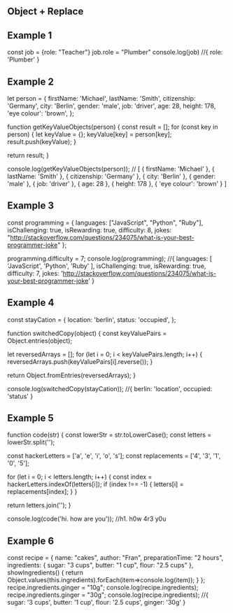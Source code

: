 ## Object + Replace 
## Example 1 
const job = {role: "Teacher"}
job.role = "Plumber"
console.log(job)
//{ role: 'Plumber' }
## Example 2 
let person = {
  firstName: 'Michael',
  lastName: 'Smith',
  citizenship: 'Germany',
  city: 'Berlin',
  gender: 'male',
  job: 'driver',
  age: 28,
  height: 178,
  'eye colour': 'brown',
};

function getKeyValueObjects(person) {
  const result = [];
  for (const key in person) {
    let keyValue = {};
    keyValue[key] = person[key];
    result.push(keyValue);
  }

  return result;
}

console.log(getKeyValueObjects(person)); 
// [
  { firstName: 'Michael' },
  { lastName: 'Smith' },
  { citizenship: 'Germany' },
  { city: 'Berlin' },
  { gender: 'male' },
  { job: 'driver' },
  { age: 28 },
  { height: 178 },
  { 'eye colour': 'brown' }
]
## Example 3
const programming = {
  languages: ["JavaScript", "Python", "Ruby"],
  isChallenging: true,
  isRewarding: true,
  difficulty: 8,
  jokes:
    "http://stackoverflow.com/questions/234075/what-is-your-best-programmer-joke"
};

programming.difficulty = 7;
console.log(programming);
//{
  languages: [ 'JavaScript', 'Python', 'Ruby' ],
  isChallenging: true,
  isRewarding: true,
  difficulty: 7,
  jokes: 'http://stackoverflow.com/questions/234075/what-is-your-best-programmer-joke'
}
## Example 4 
const stayCation = {
  location: 'berlin',
  status: 'occupied',
};

function switchedCopy(object) {
  const keyValuePairs = Object.entries(object);

  let reversedArrays = [];
  for (let i = 0; i < keyValuePairs.length; i++) {
    reversedArrays.push(keyValuePairs[i].reverse());
  }

  return Object.fromEntries(reversedArrays);
}

console.log(switchedCopy(stayCation)); 
//{ berlin: 'location', occupied: 'status' }
## Example 5 

function code(str) {
  const lowerStr = str.toLowerCase();
  const letters = lowerStr.split('');

  const hackerLetters = ['a', 'e', 'i', 'o', 's'];
  const replacements = ['4', '3', '1', '0', '5'];

  for (let i = 0; i < letters.length; i++) {
    const index = hackerLetters.indexOf(letters[i]);
    if (index !== -1) {
      letters[i] = replacements[index];
    }
  }

  return letters.join('');
}

console.log(code('hi. how are you'));
//h1. h0w 4r3 y0u

## Example 6 
const recipe = {
  name: "cakes",
  author: "Fran",
  preparationTime: "2 hours",
  ingredients: {
    sugar: "3 cups",
    butter: "1 cup",
    flour: "2.5 cups"
  },
  showIngredients() {
    return Object.values(this.ingredients).forEach(item=>console.log(item));
  }
};
recipe.ingredients.ginger = "10g";
console.log(recipe.ingredients);
recipe.ingredients.ginger = "30g";
console.log(recipe.ingredients);
//{ sugar: '3 cups', butter: '1 cup', flour: '2.5 cups', ginger: '30g' }
